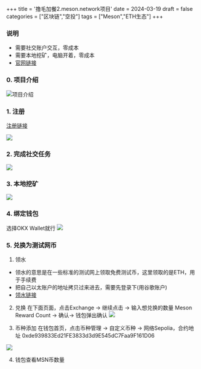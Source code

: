 +++
title = '撸毛加餐2.meson.network项目'
date = 2024-03-19
draft = false
categories = ["区块链","空投"]
tags = ["Meson","ETH生态"]
+++


### 说明
- 需要社交账户交互，零成本
- 需要本地挖矿，电脑开着，零成本
- [官网链接](https://dashboard.gaganode.com/register?referral_code=lmbfcbcrznhzgxp)

### 0. 项目介绍
![项目介绍](/airdrop/meson.network-rootdata.png)

### 1. 注册
[注册链接](https://dashboard.gaganode.com/register?referral_code=lmbfcbcrznhzgxp)

![](/airdrop/meson.network-1.png)

### 2. 完成社交任务
![](/airdrop/meson.network-2.png)

### 3. 本地挖矿
![](/airdrop/meson.network-3.png)

### 4. 绑定钱包
选择OKX Wallet就行
![](/airdrop/meson.network-4.png)

### 5. 兑换为测试网币
1. 领水
- 领水的意思是在一些标准的测试网上领取免费测试币，这里领取的是ETH，用于手续费
- 把自己以太账户的地址拷贝过来进去，需要先登录下(用谷歌账户)
- [领水链接](https://www.alchemy.com/faucets/ethereum-sepolia)

2. 兑换
在下面页面，点击Exchange -> 继续点击 -> 输入想兑换的数量 Meson Reward Count -> 确认-> 钱包弹出确认
![](/airdrop/meson.network-51.png)

3. 币种添加
在钱包首页，点击币种管理 -> 自定义币种 -> 网络Sepolia，合约地址 0xde939833Ed21FE3833d3d9E545dC7Faa9F161D06

![](/airdrop/meson.network-52.png)

4. 钱包查看MSN币数量